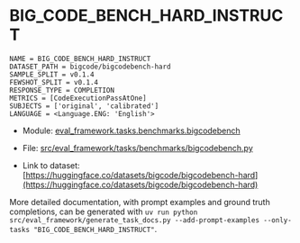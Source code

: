 # BIG_CODE_BENCH_HARD_INSTRUCT

````
NAME = BIG_CODE_BENCH_HARD_INSTRUCT
DATASET_PATH = bigcode/bigcodebench-hard
SAMPLE_SPLIT = v0.1.4
FEWSHOT_SPLIT = v0.1.4
RESPONSE_TYPE = COMPLETION
METRICS = [CodeExecutionPassAtOne]
SUBJECTS = ['original', 'calibrated']
LANGUAGE = <Language.ENG: 'English'>
````

- Module: [eval_framework.tasks.benchmarks.bigcodebench](eval_framework.tasks.benchmarks.bigcodebench)

- File: [src/eval_framework/tasks/benchmarks/bigcodebench.py](../../src/eval_framework/tasks/benchmarks/bigcodebench.py)

- Link to dataset: [https://huggingface.co/datasets/bigcode/bigcodebench-hard](https://huggingface.co/datasets/bigcode/bigcodebench-hard)

More detailed documentation, with prompt examples and ground truth completions, can be generated with `uv run python src/eval_framework/generate_task_docs.py --add-prompt-examples --only-tasks "BIG_CODE_BENCH_HARD_INSTRUCT"`.
